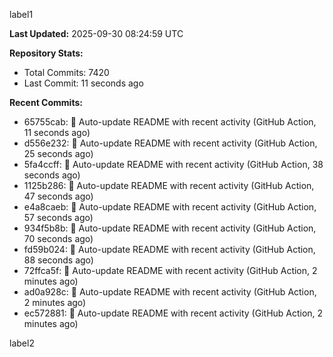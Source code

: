 
label1 
<!-- ACTIVITY_START -->
**Last Updated:** 2025-09-30 08:24:59 UTC

**Repository Stats:**
- Total Commits: 7420
- Last Commit: 11 seconds ago

**Recent Commits:**
- 65755cab: 🤖 Auto-update README with recent activity (GitHub Action, 11 seconds ago)
- d556e232: 🤖 Auto-update README with recent activity (GitHub Action, 25 seconds ago)
- 5fa4ccff: 🤖 Auto-update README with recent activity (GitHub Action, 38 seconds ago)
- 1125b286: 🤖 Auto-update README with recent activity (GitHub Action, 47 seconds ago)
- e4a8caeb: 🤖 Auto-update README with recent activity (GitHub Action, 57 seconds ago)
- 934f5b8b: 🤖 Auto-update README with recent activity (GitHub Action, 70 seconds ago)
- fd59b024: 🤖 Auto-update README with recent activity (GitHub Action, 88 seconds ago)
- 72ffca5f: 🤖 Auto-update README with recent activity (GitHub Action, 2 minutes ago)
- ad0a928c: 🤖 Auto-update README with recent activity (GitHub Action, 2 minutes ago)
- ec572881: 🤖 Auto-update README with recent activity (GitHub Action, 2 minutes ago)
<!-- ACTIVITY_END -->

label2
